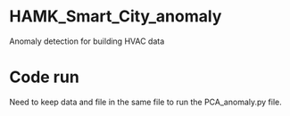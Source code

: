 # HAMK_Smart_City_anomaly
Anomaly detection for building HVAC data

# Code run
Need to keep data and file in the same file to run the PCA_anomaly.py file.

